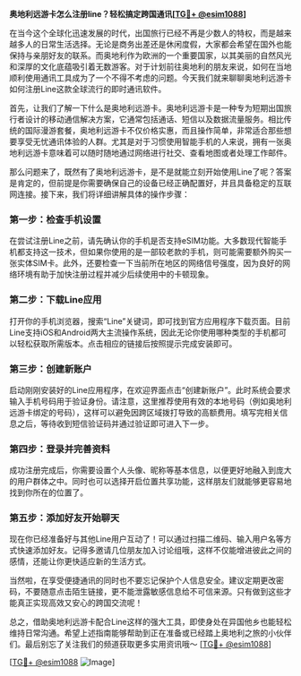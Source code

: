 **奥地利远游卡怎么注册line？轻松搞定跨国通讯[[TG💪+ @esim1088](https://t.me/s/esim1088)]**

在当今这个全球化迅速发展的时代，出国旅行已经不再是少数人的特权，而是越来越多人的日常生活选择。无论是商务出差还是休闲度假，大家都会希望在国外也能保持与亲朋好友的联系。而奥地利作为欧洲的一个重要国家，以其美丽的自然风光和深厚的文化底蕴吸引着无数游客。对于计划前往奥地利的朋友来说，如何在当地顺利使用通讯工具成为了一个不得不考虑的问题。今天我们就来聊聊奥地利远游卡如何注册Line这款全球流行的即时通讯软件。

首先，让我们了解一下什么是奥地利远游卡。奥地利远游卡是一种专为短期出国旅行者设计的移动通信解决方案，它通常包括通话、短信以及数据流量服务。相比传统的国际漫游套餐，奥地利远游卡不仅价格实惠，而且操作简单，非常适合那些想要享受无忧通讯体验的人群。尤其是对于习惯使用智能手机的人来说，拥有一张奥地利远游卡意味着可以随时随地通过网络进行社交、查看地图或者处理工作邮件。

那么问题来了，既然有了奥地利远游卡，是不是就能立刻开始使用Line了呢？答案是肯定的，但前提是你需要确保自己的设备已经正确配置好，并且具备稳定的互联网连接。接下来，我们将详细讲解具体的操作步骤：

### 第一步：检查手机设置

在尝试注册Line之前，请先确认你的手机是否支持eSIM功能。大多数现代智能手机都支持这一技术，但如果你使用的是一部较老款的手机，则可能需要额外购买一张实体SIM卡。此外，还要检查一下当前所在地区的网络信号强度，因为良好的网络环境有助于加快注册过程并减少后续使用中的卡顿现象。

### 第二步：下载Line应用

打开你的手机浏览器，搜索“Line”关键词，即可找到官方应用程序下载页面。目前Line支持iOS和Android两大主流操作系统，因此无论你使用哪种类型的手机都可以轻松获取所需版本。点击相应的链接后按照提示完成安装即可。

### 第三步：创建新账户

启动刚刚安装好的Line应用程序，在欢迎界面点击“创建新账户”。此时系统会要求输入手机号码用于验证身份。请注意，这里推荐使用有效的本地号码（例如奥地利远游卡绑定的号码），这样可以避免因跨区域拨打导致的高额费用。填写完相关信息之后，等待收到短信验证码并通过验证即可进入下一步。

### 第四步：登录并完善资料

成功注册完成后，你需要设置个人头像、昵称等基本信息，以便更好地融入到庞大的用户群体之中。同时也可以选择开启位置共享功能，这样朋友们就能够更容易地找到你所在的位置了。

### 第五步：添加好友开始聊天

现在你已经准备好与其他Line用户互动了！可以通过扫描二维码、输入用户名等方式快速添加好友。记得多邀请几位朋友加入讨论组哦，这样不仅能增进彼此之间的感情，还能让你更快适应新的生活方式。

当然啦，在享受便捷通讯的同时也不要忘记保护个人信息安全。建议定期更改密码，不要随意点击陌生链接，更不能泄露敏感信息给不可信来源。只有做到这些才能真正实现高效又安心的跨国交流呢！

总之，借助奥地利远游卡配合Line这样的强大工具，即使身处在异国他乡也能轻松维持日常沟通。希望上述指南能够帮助到正在准备或已经踏上奥地利之旅的小伙伴们。最后别忘了关注我们的频道获取更多实用资讯哦～ [[TG💪+ @esim1088](https://t.me/s/esim1088)]

[[TG💪+ @esim1088](https://t.me/s/esim1088) ![Image](https://i.postimg.cc/4NQfJmqS/Snipaste-2025-05-13-00-14-12.png)]